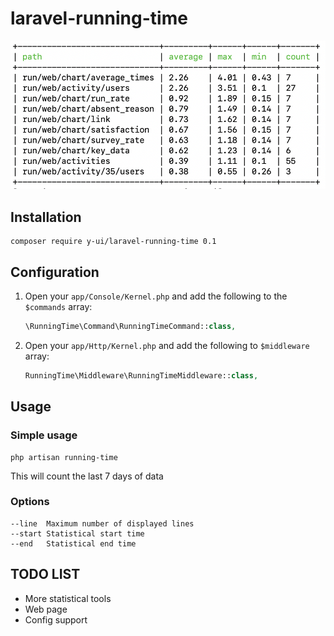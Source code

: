 # laravel-running-time

![Image](https://github.com/y-ui/y-ui.github.io/blob/master/table.png)

## Installation

    composer require y-ui/laravel-running-time 0.1
    
## Configuration

1. Open your `app/Console/Kernel.php` and add the following to the `$commands` array:

    ```php
    \RunningTime\Command\RunningTimeCommand::class,
    ```
    
2. Open your `app/Http/Kernel.php` and add the following to `$middleware` array:

    ```php
    RunningTime\Middleware\RunningTimeMiddleware::class,
    ```

## Usage
### Simple usage
```shell
php artisan running-time
```

This will count the last 7 days of data

### Options

    --line  Maximum number of displayed lines
    --start Statistical start time
    --end   Statistical end time
    
    
## TODO LIST
 
- More statistical tools
- Web page
- Config support
